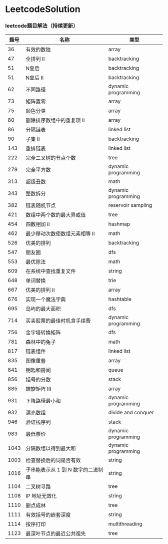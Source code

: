 # LeetcodeSolution
### leetcode题目解法（持续更新）

题号 | 名称 |  类型  
-|-|-
36 | 有效的数独 | array |
47 | 全排列 II | backtracking |
51 | N皇后 | backtracking |
51 | N皇后 II | backtracking |
62 | 不同路径 | dynamic programming |
73 | 矩阵置零 | array |
75 | 颜色分类 | array |
80 | 删除排序数组中的重复项 II | array |
86 | 分隔链表 | linked list |
90 | 子集 II | backtracking |
143 | 重排链表 | linked list |
222 | 完全二叉树的节点个数 | tree |
279 | 完全平方数 | dynamic programming |
313 | 超级丑数 | math |
343 | 整数拆分 | dynamic programming |
382 | 链表随机节点 | reservoir sampling |
421 | 数组中两个数的最大异或值 | tree |
454 | 四数相加 II | hashmap |
462 | 最少移动次数使数组元素相等 II | math |
526 | 优美的排列 | backtracking |
547 | 朋友圈 | dfs |
553 | 最优除法 | math |
609 | 在系统中查找重复文件 | string |
648 | 单词替换 | trie |
667 | 优美的排列 II | array |
676 | 实现一个魔法字典 | hashtable |
695 | 岛屿的最大面积 | dfs |
714 | 买卖股票的最佳时机含手续费 | dynamic programming |
756 | 金字塔转换矩阵 | dfs |
781 | 森林中的兔子 | math |
817 | 链表组件 | linked list |
835 | 图像重叠 | array |
841 | 钥匙和房间 | queue |
856 | 括号的分数 | stack |
885 | 螺旋矩阵 III | array |
931 | 下降路径最小和 | dynamic programming |
932 | 漂亮数组 | divide and conquer |
946 | 验证栈序列 | stack |
983 | 最低票价 | dynamic programming |
1043 | 分隔数组以得到最大和 | dynamic programming |
1003 | 检查替换后的词是否有效 | string |
1016 | 子串能表示从 1 到 N 数字的二进制串 | string |
1104 | 二叉树寻路 | tree |
1108 | IP 地址无效化 | string |
1110 | 删点成林 | tree |
1111 | 有效括号的嵌套深度 | string |
1114 | 按序打印 | multithreading |
1123 | 最深叶节点的最近公共祖先 | tree |



